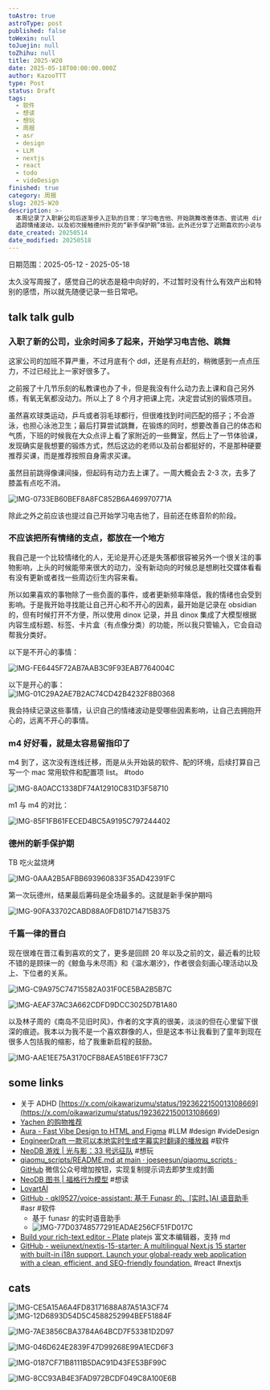 ```yaml
---
toAstro: true
astroType: post
published: false
toWexin: null
toJuejin: null
toZhihu: null
title: 2025-W20
date: 2025-05-18T00:00:00.000Z
author: KazooTTT
type: Post
status: Draft
tags:
  - 软件
  - 想读
  - 想玩
  - 周报
  - asr
  - design
  - LLM
  - nextjs
  - react
  - todo
  - videDesign
finished: true
category: 周报
slug: 2025-W20
description: >-
  本周记录了入职新公司后逐渐步入正轨的日常：学习电吉他、开始跳舞改善体态、尝试用 dinox
  追踪情绪波动，以及初次接触德州扑克的“新手保护期”体验。此外还分享了近期喜欢的小说与一些实用链接，以及猫咪图。
date_created: 20250514
date_modified: 20250518
---
```


日期范围：2025-05-12 - 2025-05-18  

太久没写周报了，感觉自己的状态是稳中向好的，不过暂时没有什么有效产出和特别的感悟，所以就先随便记录一些日常吧。  

## talk talk gulb

### 入职了新的公司，业余时间多了起来，开始学习电吉他、跳舞

这家公司的加班不算严重，不过月底有个 ddl，还是有点赶的，稍微感到一点点压力，不过已经比上一家好很多了。  

之前报了十几节乐刻的私教课也办了卡，但是我没有什么动力去上课和自己另外练，有氧无氧都没动力。所以上了 8 个月才把课上完，决定尝试别的锻炼项目。  

虽然喜欢球类运动，乒乓或者羽毛球都行，但很难找到时间匹配的搭子；不会游泳，也担心泳池卫生；最后打算尝试跳舞，在锻炼的同时，想要改善自己的体态和气质，下班的时候我在大众点评上看了家附近的一些舞室，然后上了一节体验课，发现确实是我想要的锻炼方式，然后这边的老师以及前台都挺好的，不是那种硬要推荐买课，而是推荐按照自身需求买课。  

虽然目前跳得像课间操，但起码有动力去上课了。一周大概会去 2-3 次，去多了膝盖有点吃不消。

![IMG-0733EB60BEF8A8FC852B6A469970771A](</mdImages/IMG-0733EB60BEF8A8FC852B6A469970771A.jpeg>)

除此之外之前应该也提过自己开始学习电吉他了，目前还在练音阶的阶段。

### 不应该把所有情绪的支点，都放在一个地方

我自己是一个比较情绪化的人，无论是开心还是失落都很容被另外一个很关注的事物影响，上头的时候能带来很大的动力，没有新动向的时候总是想刷社交媒体看看有没有更新或者找一些周边衍生内容来看。  

所以如果喜欢的事物除了一些负面的事件，或者更新频率降低，我的情绪也会受到影响。于是我开始寻找能让自己开心和不开心的因素，最开始是记录在 obsidian 的，但有时候打开不方便，所以使用 dinox 记录，并且 dinox 集成了大模型根据内容生成标题、标签、卡片盒（有点像分类）的功能，所以我只管输入，它会自动帮我分类好。  

以下是不开心的事情：

![IMG-FE6445F72AB7AAB3C9F93EAB7764004C](</mdImages/IMG-FE6445F72AB7AAB3C9F93EAB7764004C.png>)  

以下是开心的事：  
![IMG-01C29A2AE7B2AC74CD42B4232F8B0368](</mdImages/IMG-01C29A2AE7B2AC74CD42B4232F8B0368.png>)

我会持续记录这些事情，认识自己的情绪波动是受哪些因素影响，让自己去拥抱开心的，远离不开心的事情。  

### m4 好好看，就是太容易留指印了  

m4 到了，这次没有连线迁移，而是从头开始装的软件、配的环境，后续打算自己写一个 mac 常用软件和配置项 list。 #todo

![IMG-8A0ACC1338DF74A12910C831D3F58710](</mdImages/IMG-8A0ACC1338DF74A12910C831D3F58710.jpeg>)  

m1 与 m4 的对比：

![IMG-85F1FB61FECED4BC5A9195C797244402](</mdImages/IMG-85F1FB61FECED4BC5A9195C797244402.jpeg>)

### 德州的新手保护期  

TB 吃火盆烧烤

![IMG-0AAA2B5AFBB693960833F35AD42391FC](</mdImages/IMG-0AAA2B5AFBB693960833F35AD42391FC.jpeg>)  

第一次玩德州，结果最后筹码是全场最多的。这就是新手保护期吗  

![IMG-90FA33702CABD88A0FD81D714715B375](</mdImages/IMG-90FA33702CABD88A0FD81D714715B375.jpeg>)

### 千篇一律的晋白  

现在很难在晋江看到喜欢的文了，更多是回顾 20 年以及之前的文，最近看的比较不错的是顾徕一的《鲸鱼与未尽雨》和《温水潮汐》，作者很会刻画心理活动以及上、下位者的关系。

![IMG-C9A975C74715582A031F0CE5BA2B5B7C](</mdImages/IMG-C9A975C74715582A031F0CE5BA2B5B7C.png>)  

![IMG-AEAF37AC3A662CDFD9DCC3025D7B1A80](</mdImages/IMG-AEAF37AC3A662CDFD9DCC3025D7B1A80.png>)

以及林子周的《南岛不见旧时风》，作者的文字真的很美，淡淡的但在心里留下很深的痕迹。我本以为我不是一个喜欢群像的人，但是这本书让我看到了童年到现在很多人包括我的缩影，给了我重新启程的鼓励。

![IMG-AAE1EE75A3170CFB8AEA51BE61FF73C7](</mdImages/IMG-AAE1EE75A3170CFB8AEA51BE61FF73C7.png>)

## some links  

- 关于 ADHD [https://x.com/oikawarizumu/status/1923622150013108669](<https://x.com/oikawarizumu/status/1923622150013108669>)
- [Yachen 的购物推荐](<https://blankwonder.notion.site/Yachen-03d59139b57942f1bb4c090a68f28e88>)
- [Aura - Fast Vibe Design to HTML and Figma](<https://aurachat.io/>) #LLM #design #videDesign
- [EngineerDraft 一款可以本地实时生成字幕实时翻译的播放器](<https://www.engineerdraft.com/yplayer/>) #软件
- [NeoDB 游戏 \| 光与影：33 号远征队](<https://neodb.social/game/1BUuAewL1tD5JUZ50wCA3U>) #想玩
- [qiaomu\_scripts/README.md at main · joeseesun/qiaomu\_scripts · GitHub](<https://github.com/joeseesun/qiaomu_scripts/blob/main/README.md>) 微信公众号增加按钮，实现复制提示词去即梦生成封面
- [NeoDB 图书 \| 福格行为模型](<https://neodb.social/book/5qBqwFe3I5JqIbIMoudAbt>) #想读
- [LovartAI](<https://x.com/lovart_ai/status/1921958554312831133>)
- [GitHub - qkl9527/voice-assistant: 基于 Funasr 的、[实时、]AI 语音助手](<https://github.com/qkl9527/voice-assistant>) #asr #软件
 	- 基于 funasr 的实时语音助手
 	- ![IMG-77D03748577291EADAE256CF51FD017C](</mdImages/IMG-77D03748577291EADAE256CF51FD017C.png>)
- [Build your rich-text editor - Plate](<https://platejs.org/>) platejs 富文本编辑器，支持 md
- [GitHub - weijunext/nextjs-15-starter: A multilingual Next.js 15 starter with built-in i18n support. Launch your global-ready web application with a clean, efficient, and SEO-friendly foundation.](<https://github.com/weijunext/nextjs-15-starter>) #react #nextjs

## cats

  ![IMG-CE5A15A6A4FD83171688A87A51A3CF74](</mdImages/IMG-CE5A15A6A4FD83171688A87A51A3CF74.png>)  
![IMG-12D6893D54D5C4588252994BEF51884F](</mdImages/IMG-12D6893D54D5C4588252994BEF51884F.png>)

![IMG-7AE3856CBA3784A64BCD7F53381D2D97](</mdImages/IMG-7AE3856CBA3784A64BCD7F53381D2D97.png>)

![IMG-046D624E2839F47D99268E99A1ECD6F3](</mdImages/IMG-046D624E2839F47D99268E99A1ECD6F3.png>)  

![IMG-0187CF71B8111B5DAC91D43FE53BF99C](</mdImages/IMG-0187CF71B8111B5DAC91D43FE53BF99C.png>)  

![IMG-8CC93AB4E3FAD972BCDF049C8A100E6B](</mdImages/IMG-8CC93AB4E3FAD972BCDF049C8A100E6B.png>)
